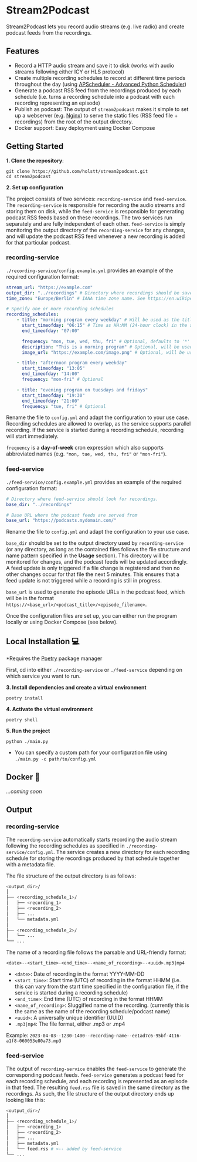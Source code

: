 # Stream2Podcast

Stream2Podcast lets you record audio streams (e.g. live radio) and create podcast feeds from the recordings.

## Features

-   Record a HTTP audio stream and save it to disk (works with audio streams following either ICY or HLS protocol)
-   Create multiple recording schedules to record at different time periods throughout the day (using [APScheduler - Advanced Python Scheduler](https://github.com/agronholm/apscheduler))
-   Generate a podcast RSS feed from the recordings produced by each schedule (i.e. turns a recording schedule into a podcast with each recording representing an episode)
-   Publish as podcast: The output of `stream2podcast` makes it simple to set up a webserver (e.g. [Nginx](https://www.nginx.com/)) to serve the static files (RSS feed file + recordings) from the root of the output directory.
-   Docker support: Easy deployment using Docker Compose

## Getting Started

**1. Clone the repository**:

```
git clone https://github.com/holstt/stream2podcast.git
cd stream2podcast
```

**2. Set up configuration**

The project consists of two services: `recording-service` and `feed-service`. The `recording-service` is responsible for recording the audio streams and storing them on disk, while the `feed-service` is responsible for generating podcast RSS feeds based on these recordings. The two services run separately and are fully independent of each other. `feed-service` is simply monitoring the output directory of the `recording-service` for any changes, and will update the podcast RSS feed whenever a new recording is added for that particular podcast.

### recording-service

`./recording-service/config.example.yml` provides an example of the required configuration format:

```yaml
stream_url: "https://example.com"
output_dir: "../recordings" # Directory where recordings should be saved
time_zone: "Europe/Berlin" # IANA time zone name. See https://en.wikipedia.org/wiki/List_of_tz_database_time_zones

# Specify one or more recording schedules
recording_schedules:
    - title: "morning program every weekday" # Will be used as the title of the podcast feed
      start_timeofday: "06:15" # Time as HH:MM (24-hour clock) in the specified time zone
      end_timeofday: "07:00"

      frequency: "mon, tue, wed, thu, fri" # Optional, defaults to '*' i.e. every day
      description: "This is a morning program" # Optional, will be used as the podcast description when generating the feed
      image_url: "https://example.com/image.png" # Optional, will be used as the podcast image when generating the feed

    - title: "afternoon program every weekday"
      start_timeofday: "13:05"
      end_timeofday: "14:00"
      frequency: "mon-fri" # Optional

    - title: "evening program on tuesdays and fridays"
      start_timeofday: "19:30"
      end_timeofday: "21:00"
      frequency: "tue, fri" # Optional
```

Rename the file to `config.yml` and adapt the configuration to your use case. Recording schedules are allowed to overlap, as the service supports parallel recording. If the service is started during a recording schedule, recording will start immediately.

`frequency` is a **day-of-week** cron expression which also supports abbreviated names (e.g. `"mon, tue, wed, thu, fri"` or `"mon-fri"`).

### feed-service

`./feed-service/config.example.yml` provides an example of the required configuration format:

```yaml
# Directory where feed-service should look for recordings.
base_dir: "../recordings"

# Base URL where the podcast feeds are served from
base_url: "https://podcasts.mydomain.com/"
```

Rename the file to `config.yml` and adapt the configuration to your use case.

`base_dir` should be set to the output directory used by `recording-service` (or any directory, as long as the contained files follows the file structure and name pattern specified in the **Usage** section). This directory will be monitored for changes, and the podcast feeds will be updated accordingly. A feed update is only triggered if a file change is registered and then no other changes occur for that file the next 5 minutes. This ensures that a feed update is not triggered while a recording is still in progress.

`base_url` is used to generate the episode URLs in the podcast feed, which will be in the format `https://<base_url>/<podcast_title>/<episode_filename>`.

Once the configuration files are set up, you can either run the program locally or using Docker Compose (see below).

## Local Installation 💻

\*Requires the [Poetry](https://python-poetry.org/docs/) package manager

First, cd into either `./recording-service` or `./feed-service` depending on which service you want to run.

**3. Install dependencies and create a virtual environment**

```
poetry install
```

**4. Activate the virtual environment**

```
poetry shell
```

**5. Run the project**

```
python ./main.py
```

-   You can specify a custom path for your configuration file using `./main.py -c path/to/config.yml`

## Docker 🐳

_...coming soon_

## Output

### recording-service

The `recording-service` automatically starts recording the audio stream following the recording schedules as specified in `./recording-service/config.yml`. The service creates a new directory for each recording schedule for storing the recordings produced by that schedule together with a metadata file.

The file structure of the output directory is as follows:

```bash
<output_dir>/
│
├── <recording_schedule_1>/
│   ├── <recording_1>
│   ├── <recording_2>
│   ├── ...
│   └── metadata.yml
│
├── <recording_schedule_2>/
│   └── ...
└── ...
```

The name of a recording file follows the parsable and URL-friendly format:

`<date>--<start_time>-<end_time>--<name_of_recording>--<uuid>.mp3|mp4`

-   `<date>`: Date of recording in the format YYYY-MM-DD
-   `<start_time>`: Start time (UTC) of recording in the format HHMM (i.e. this can vary from the start time specified in the configuration file, if the service is started during a recording schedule)
-   `<end_time>`: End time (UTC) of recording in the format HHMM
-   `<name_of_recording>`: Sluggified name of the recording. (currently this is the same as the name of the recording schedule/podcast name)
-   `<uuid>`: A universally unique identifier (UUID)
-   `.mp3|mp4`: The file format, either .mp3 or .mp4

Example: `2023-04-03--1230-1400--recording-name--ee1ad7c6-95bf-4116-a1f8-060053e80a73.mp3`

### feed-service

The output of `recording-service` enables the `feed-service` to generate the corresponding podcast feeds. `feed-service` generates a podcast feed for each recording schedule, and each recording is represented as an episode in that feed. The resulting `feed.rss` file is saved in the same directory as the recordings. As such, the file structure of the output directory ends up looking like this:

```bash
<output_dir>/
│
├── <recording_schedule_1>/
│   ├── <recording_1>
│   ├── <recording_2>
│   ├── ...
│   ├── metadata.yml
│   └── feed.rss # <-- added by feed-service
└── ...
```
